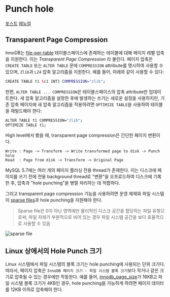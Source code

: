# Punch hole

[포스트](https://mysqlserverteam.com/innodb-transparent-page-compression/)
[메뉴얼](https://dev.mysql.com/doc/refman/5.7/en/innodb-page-compression.html)

## Transparent Page Compression

InnoDB는 [file-per-table](https://dev.mysql.com/doc/refman/8.0/en/glossary.html#glos_file_per_table) 테이블스페이스에 존재하는 테이블에 대해 페이지 레벨 압축을 지원한다. 이는 *Transparent Page Compression* 라 불린다. 페이지 압축은 `CREATE TABLE` 또는 `ALTER TABLE` 문에 `COMPRESSION` attribute를 명시하여 사용할 수 있으며, `Zlib`과 `LZ4` 압축 알고리즘을 지원한다. 예를 들어, 아래와 같이 사용할 수 있다:

```bash
CREATE TABLE t1 (c1 INT) COMPRESSION="zlib";
```

한편, `ALTER TABLE ... COMPRESSION`은 테이블스페이스의 압축 attribute만 업데이트한다. 새 압축 알고리즘을 설정한 후에 발생하는 쓰기는 새로운 설정을 사용하지만, 기존 압축 페이지에 새 압축 알고리즘을 적용하려면 `OPTIMIZE TABLE`을 사용하여 테이블을 재빌드해야 한다:

```bash
ALTER TABLE t1 COMPRESSION="zlib";
OPTIMIZE TABLE t1;
```

High level에서 봤을 때, transparent page compression은 간단한 페이지 변환이다.

```
Write : Page -> Transform -> Write transformed page to disk -> Punch hole
Read  : Page from disk -> Transform -> Original Page
```

MySQL 5.7에는 여러 개의 페이지 플러싱 전용 thread가 존재한다. 이는 디스크에 페이지를 쓰기 전에 전용 background thread로 "변환"을 오프로드하여 디스크에 기록한 후, 압축과 "hole punching"을 병렬 처리하는 데 적합하다.

그리고 transparent page compression 기능을 사용하려면 운영 체제와 파일 시스템이 [sparse files](https://en.wikipedia.org/wiki/Sparse_file)과 hole punching을 지원해야 한다.

> Sparse file은 0이 아닌 영역에만 물리적인 디스크 공간을 할당하는 파일 유형으로써, 파일 자체가 부분적으로 비어 있는 경우 파일 시스템 공간을 보다 효율적으로 사용할 수 있음

![sparse file](https://en.wikipedia.org/wiki/Sparse_file#/media/File:Sparse_file_(en).svg)

## Linux 상에서의 Hole Punch 크기

Linux 시스템에서 파일 시스템의 블록 크기는 hole punching에 사용되는 단위 크기다. 따라서, 페이지 압축은 `InnoDB 페이지 크기 - 파일 시스템 블록 크기`보다 작거나 같은 크기로 압축될 수 있는 경우에만 작동한다. 예를 들어, [innodb_page_size](https://dev.mysql.com/doc/refman/5.7/en/innodb-parameters.html#sysvar_innodb_page_size)가 16KB고 파일 시스템 블록 크기가 4KB인 경우, hole punching을 가능하게 하려면 페이지 데이터를 12KB 이하로 압축해야 한다.

